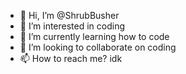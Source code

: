 - 👋 Hi, I’m @ShrubBusher
- 👀 I’m interested in coding
- 🌱 I’m currently learning how to code
- 💞️ I’m looking to collaborate on coding
- 📫 How to reach me? idk

<!---
ShrubBusher/ShrubBusher is a ✨ special ✨ repository because its `README.md` (this file) appears on your GitHub profile.
You can click the Preview link to take a look at your changes.
--->
